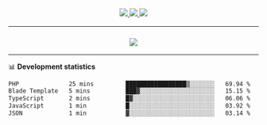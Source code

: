 <h3 align="center">
  <a href="https://github.com/hwalker928">
      <img src="https://img.shields.io/github/followers/hwalker928?label=Followers&style=for-the-badge&color=lightblue">
  </a>
  <a href="https://harryw.link/discord" alt="Discord">
      <img src="https://img.shields.io/discord/738451951758606336?label=discord&style=for-the-badge&color=lightblue"/>
  </a>
  <a href="https://harryw.link/sparked" alt="Sparked Host">
      <img src="https://img.shields.io/static/v1?label=Sponsor&message=Sparked%20Host&color=yellow&style=for-the-badge"/>
  </a>
</h3>

<hr>


<h3 align="center">
  <a href="https://github.com/hwalker928">
      <img src="https://github-profile-trophy.vercel.app/?username=hwalker928&no-bg=true&no-frame=true">
  </a>
</h3>


<hr>

📊 **Development statistics**

<!--START_SECTION:waka-->

```txt
PHP              25 mins         █████████████████▒░░░░░░░   69.94 %
Blade Template   5 mins          ███▓░░░░░░░░░░░░░░░░░░░░░   15.15 %
TypeScript       2 mins          █▓░░░░░░░░░░░░░░░░░░░░░░░   06.06 %
JavaScript       1 min           █░░░░░░░░░░░░░░░░░░░░░░░░   03.92 %
JSON             1 min           ▓░░░░░░░░░░░░░░░░░░░░░░░░   03.14 %
```

<!--END_SECTION:waka-->
